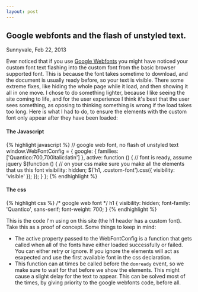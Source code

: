```yaml
---
layout: post
---
```


Google webfonts and the flash of unstyled text.
-----------------------------------------------

Sunnyvale, Feb 22, 2013

Ever noticed that if you use [Google Webfonts](//www.google.com/webfonts) you might have noticed your custom font text flashing into the custom font from the basic browser supported font. This is because the font takes sometime to download, and the document is usually ready before, so your text is visible. There some extreme fixes, like hiding the whole page while it load, and then showing it all in one move. I chose to do something lighter, because I like seeing the site coming to life, and for the user experience I think it's best that the user sees something, as oposing to thinking something is wrong if the load takes too long. Here is what I had to do, to ensure the elements with the custom font only appear after they have been loaded:

#### The Javascript
{% highlight javascript %}
    // google web font, no flash of unstyled text
    window.WebFontConfig = {
        google: { families: ['Quantico:700,700italic:latin'] },
        active: function () {
            // font is ready, assume jquery
            $(function () {
                // on your css make sure you make all the elements that us this font visibility: hidden;
                $('h1, .custom-font').css({ visibility: 'visible' });
            });
        }
    };
{% endhighlight %}

#### The css
{% highlight css %}
    /* google web font */
    h1 {
        visibility: hidden;
        font-family: 'Quantico', sans-serif;
        font-weight: 700;
    }
{% endhighlight %}

This is the code I'm using on this site (the h1 header has a custom font). Take this as a proof of concept. Some things to keep in mind:

 + The active property passed to the WebFontConfig is a function that gets called when all of the fonts have either loaded successfully or failed. You can either retry or ignore. If you ignore the elements will act as esxpected and use the first available font in the css declaration.
 + This function can at times be called before the `domready` event, so we make sure to wait for that before we show the elements. This might cause a slight delay for the text to appear. This can be solved most of the times, by giving priority to the google webfonts code, before all.
